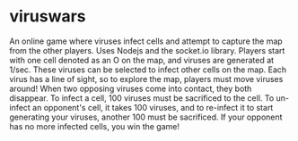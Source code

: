 # viruswars
 An online game where viruses infect cells and attempt to capture the map from the other players. Uses Nodejs and the socket.io library.
 Players start with one cell denoted as an O on the map, and viruses are generated at 1/sec. These viruses can be selected to infect other cells on the map.
 Each virus has a line of sight, so to explore the map, players must move viruses around!
 When two opposing viruses come into contact, they both disappear. To infect a cell, 100 viruses must be sacrificed to the cell. 
 To un-infect an opponent's cell, it takes 100 viruses, and to re-infect it to start generating your viruses, another 100 must be sacrificed.
 If your opponent has no more infected cells, you win the game!
